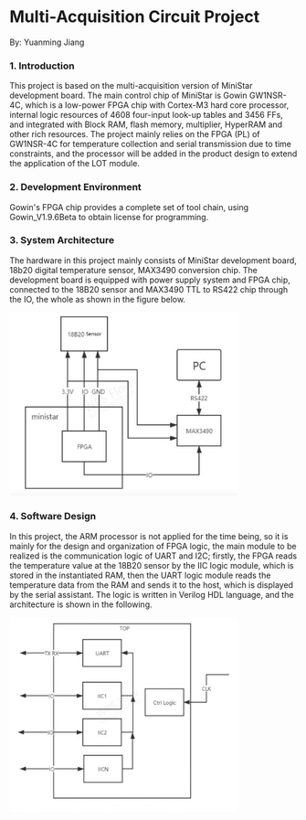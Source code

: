 # Multi-Acquisition Circuit Project

By: Yuanming Jiang 

### 1. Introduction

This project is based on the multi-acquisition version of MiniStar development board. The main control chip of MiniStar is Gowin GW1NSR-4C, which is a low-power FPGA chip with Cortex-M3 hard core processor, internal logic resources of 4608 four-input look-up tables and 3456 FFs, and integrated with Block RAM, flash memory, multiplier, HyperRAM and other rich resources. The project mainly relies on the FPGA (PL) of GW1NSR-4C for temperature collection and serial transmission due to time constraints, and the processor will be added in the product design to extend the application of the LOT module.

### 2. Development Environment

Gowin's FPGA chip provides a complete set of tool chain, using Gowin_V1.9.6Beta to obtain license for programming. 

### 3. System Architecture

The hardware in this project mainly consists of MiniStar development board, 18b20 digital temperature sensor, MAX3490 conversion chip. The development board is equipped with power supply system and FPGA chip, connected to the 18B20 sensor and MAX3490 TTL to RS422 chip through the IO, the whole as shown in the figure below.

<img src="/projects/University Projects/Ongoing/Multi-acquisition Circuit Project/pic/Multi pic (1).png" width= "400">

### 4. Software Design

In this project, the ARM processor is not applied for the time being, so it is
mainly for the design and organization of FPGA logic, the main module to be realized is the communication logic of UART and I2C; firstly, the FPGA reads the temperature value at the 18B20 sensor by the IIC logic module, which is stored in the instantiated RAM, then the UART logic module reads the temperature data from the RAM and sends it to the host, which is displayed by the serial assistant. The logic is written in Verilog HDL language, and the architecture is shown in the following.

<img src="/projects/University Projects/Ongoing/Multi-acquisition Circuit Project/pic/Multi pic (2).png" width= "400">
